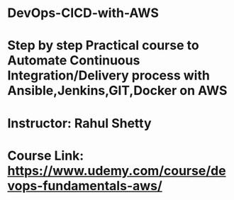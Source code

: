 # DevOps-CICD-with-AWS
# Step by step Practical course to Automate Continuous Integration/Delivery process with Ansible,Jenkins,GIT,Docker on AWS
# Instructor: Rahul Shetty
# Course Link: https://www.udemy.com/course/devops-fundamentals-aws/
